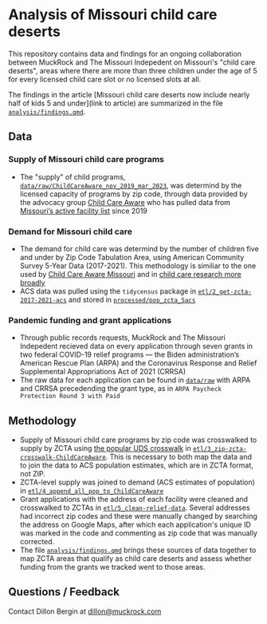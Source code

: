 # Analysis of Missouri child care deserts 

This repository contains data and findings for an ongoing collaboration between MuckRock and The Missouri Indepedent on Missouri's "child care deserts", areas where there are more than three children under the age of 5 for every licensed child care slot or no licensed slots at all. 

The findings in the article [Missouri child care deserts now include nearly half of kids 5 and under](link to article) are summarized in the file [`analysis/findings.qmd`](analysis/findings.qmd). 


## Data 
### Supply of Missouri child care programs
- The "supply" of child programs, [`data/raw/ChildCareAware_nov_2019_mar_2023`](data/raw/ChildCareAware_nov_2019_mar_2023.xlsx), was determind by the licensed capacity of programs by zip code, through data provided by the advocacy group [Child Care Aware](https://mochildcareaware.org/) who has pulled data from [Missouri’s active facility list](https://dese.mo.gov/media/file/active-facility-list-04012023) since 2019

### Demand for Missouri child care 
- The demand for child care was determind by the number of children five and under by Zip Code Tabulation Area, using American Community Survey 5-Year Data (2017-2021). This methodology is similiar to the one used by [Child Care Aware Missouri](https://mochampionofchildren.com/caredeserts/) and in [child care research more broadly](childcareaccess.org/methods/)
- ACS data was pulled using the `tidycensus` package in [`etl/2_get-zcta-2017-2021-acs`](etl/2_get-zcta-2017-2021-acs.R) and stored in [`processed/pop_zcta_5acs`](processed/pop_zcta_5acs.csv)

### Pandemic funding and grant applications 
- Through public records requests, MuckRock and The Missouri Indepedent recieved data on every application through seven grants in two federal COVID-19 relief programs — the Biden administration’s American Rescue Plan (ARPA) and the Coronavirus Response and Relief Supplemental Appropriations Act of 2021 (CRRSA)
- The raw data for each application can be found in [`data/raw`](`data/raw`) with ARPA and CRRSA precedending the grant type, as in `ARPA Paycheck Protection Round 3 with Paid`


## Methodology 
- Supply of Missouri child care programs by zip code was crosswalked to supply by ZCTA using [the popular UDS crosswalk](https://udsmapper.org/zip-code-to-zcta-crosswalk/) in [`etl/3_zip-zcta-crosswalk-ChildCareAware`](etl/3_zip-zcta-crosswalk-ChildCareAware.R). This is necessary to both map the data and to join the data to ACS population estimates, which are in ZCTA format, not ZIP. 
- ZCTA-level supply was joined to demand (ACS estimates of population) in [`etl/4_append_all_pop_to_ChildCareAware`](etl/4_append_all_pop_to_ChildCareAware.R)
- Grant applications with the address of each facility were cleaned and crosswalked to ZCTAs in [`etl/5_clean-relief-data`](etl/5_clean-relief-data.R). Several addresses had incorrect zip codes and these were manually changed by searching the address on Google Maps, after which each application's unique ID was marked in the code and commenting as zip code that was manually corrected. 
- The file [`analysis/findings.qmd`](analysis/findings.qmd) brings these sources of data together to map ZCTA areas that qualify as child care deserts and assess whether funding from the grants we tracked went to those areas. 


## Questions / Feedback
Contact Dillon Bergin at dillon@muckrock.com

